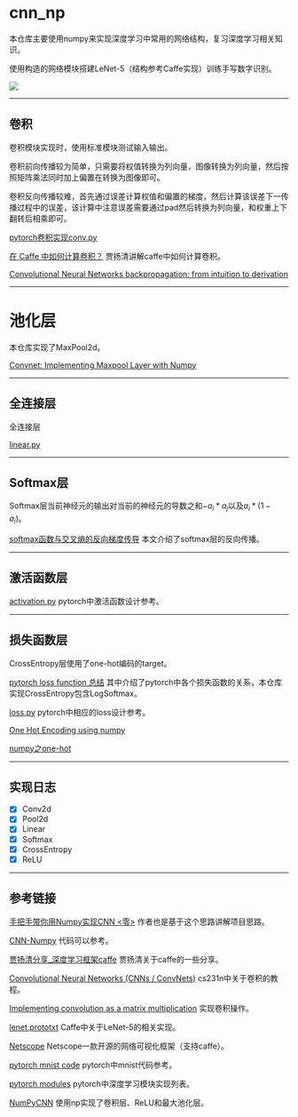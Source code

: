 # cnn_np

本仓库主要使用numpy来实现深度学习中常用的网络结构，复习深度学习相关知识。

使用构造的网络模块搭建LeNet-5（结构参考Caffe实现）训练手写数字识别。

![](http://chenguanfuqq.gitee.io/tuquan2/img_2018_4/lenet_caffe.png)

---
## 卷积

卷积模块实现时，使用标准模块测试输入输出。

卷积前向传播较为简单，只需要将权值转换为列向量，图像转换为列向量，然后按照矩阵乘法同时加上偏置在转换为图像即可。

卷积反向传播较难，首先通过误差计算权值和偏置的梯度，然后计算该误差下一传播过程中的误差，该计算中注意误差需要通过pad然后转换为列向量，和权重上下翻转后相乘即可。

[pytorch卷积实现conv.py](https://github.com/pytorch/pytorch/blob/master/torch/nn/modules/conv.py)

[在 Caffe 中如何计算卷积？](https://www.zhihu.com/question/28385679/answer/44297845) 贾扬清讲解caffe中如何计算卷积。

[Convolutional Neural Networks backpropagation: from intuition to derivation](https://grzegorzgwardys.wordpress.com/2016/04/22/8/)


---
# 池化层

本仓库实现了MaxPool2d。

[Convnet: Implementing Maxpool Layer with Numpy](https://wiseodd.github.io/techblog/2016/07/18/convnet-maxpool-layer/)

---
## 全连接层

全连接层

[linear.py](https://github.com/pytorch/pytorch/blob/master/torch/nn/modules/linear.py)


---
## Softmax层

Softmax层当前神经元的输出对当前的神经元的导数之和$-a_i*a_j$以及$a_i*(1-a_i)$。

[softmax函数与交叉熵的反向梯度传导](https://blog.csdn.net/fireflychh/article/details/73794270) 本文介绍了softmax层的反向传播。


---
## 激活函数层

[activation.py](https://github.com/pytorch/pytorch/blob/master/torch/nn/modules/activation.py) pytorch中激活函数设计参考。

---
## 损失函数层

CrossEntropy层使用了one-hot编码的target。

[pytorch loss function 总结](https://blog.csdn.net/zhangxb35/article/details/72464152) 其中介绍了pytorch中各个损失函数的关系，本仓库实现CrossEntropy包含LogSoftmax。

[loss.py](https://github.com/pytorch/pytorch/blob/master/torch/nn/modules/loss.py) pytorch中相应的loss设计参考。

[One Hot Encoding using numpy](https://stackoverflow.com/questions/38592324/one-hot-encoding-using-numpy)

[numpy之one-hot](https://blog.csdn.net/he_wen_jie/article/details/78190517)

---
## 实现日志

- [x] Conv2d
- [x] Pool2d
- [x] Linear
- [x] Softmax
- [x] CrossEntropy
- [x] ReLU

---
## 参考链接

[手把手带你用Numpy实现CNN <零>](https://zhuanlan.zhihu.com/p/33773140) 作者也是基于这个思路讲解项目思路。

[CNN-Numpy](https://github.com/wuziheng/CNN-Numpy) 代码可以参考。

[贾扬清分享_深度学习框架caffe](http://www.datakit.cn/blog/2015/06/12/online_meet_up_with_yangqing_jia.html) 贾扬清关于caffe的一些分享。

[Convolutional Neural Networks (CNNs / ConvNets)](http://cs231n.github.io/convolutional-networks/) cs231n中关于卷积的教程。

[Implementing convolution as a matrix multiplication](https://buptldy.github.io/2016/10/01/2016-10-01-im2col/) 实现卷积操作。

[lenet.prototxt](https://github.com/BVLC/caffe/blob/master/examples/mnist/lenet.prototxt) Caffe中关于LeNet-5的相关实现。

[Netscope](http://ethereon.github.io/netscope/quickstart.html) Netscope一款开源的网络可视化框架（支持caffe）。

[pytorch mnist code](https://github.com/pytorch/examples/blob/master/mnist/main.py) pytorch中mnist代码参考。

[pytorch modules](https://github.com/pytorch/pytorch/tree/master/torch/nn/modules) pytorch中深度学习模块实现列表。

[NumPyCNN](https://github.com/ahmedfgad/NumPyCNN) 使用np实现了卷积层、ReLU和最大池化层。
